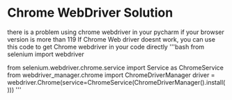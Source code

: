 # Chrome WebDriver Solution
there is a problem using chrome webdriver in your pycharm if your browser version is more than 119
If Chrome Web driver doesnt work, you can use this code to get Chrome webdriver in your code directly
'''bash
from selenium import webdriver

from selenium.webdriver.chrome.service import  Service as ChromeService
from webdriver_manager.chrome import ChromeDriverManager
driver = webdriver.Chrome(service=ChromeService(ChromeDriverManager().install()))
'''
